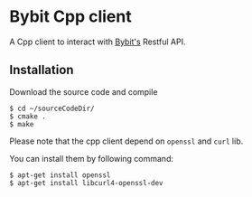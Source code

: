 # Bybit Cpp client

A Cpp client to interact with [Bybit's](https://www.bybit.com) Restful API. 

## Installation

Download the source code and compile 

```
$ cd ~/sourceCodeDir/
$ cmake .
$ make
```

Please note that the cpp client depend on `openssl` and `curl` lib.

You can install them by following command:

```
$ apt-get install openssl
$ apt-get install libcurl4-openssl-dev
```